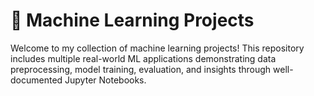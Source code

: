 # 🤖 Machine Learning Projects

Welcome to my collection of machine learning projects! This repository includes multiple real-world ML applications demonstrating data preprocessing, model training, evaluation, and insights through well-documented Jupyter Notebooks.

